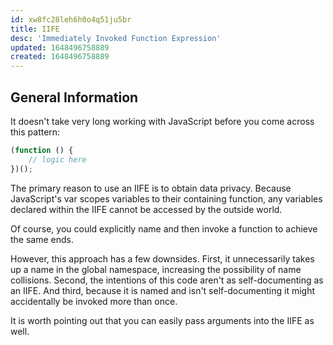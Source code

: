 ```yaml
---
id: xw8fc28leh6h0o4q51ju5br
title: IIFE
desc: 'Immediately Invoked Function Expression'
updated: 1648496758889
created: 1648496758889
---
```

## General Information

It doesn't take very long working with JavaScript before you come across this pattern:

```javascript
(function () {
    // logic here
})();
```

The primary reason to use an IIFE is to obtain data privacy. Because JavaScript's var scopes variables to their containing function, any variables declared within the IIFE cannot be accessed by the outside world.

Of course, you could explicitly name and then invoke a function to achieve the same ends.

However, this approach has a few downsides. First, it unnecessarily takes up a name in the global namespace, increasing the possibility of name collisions. Second, the intentions of this code aren't as self-documenting as an IIFE. And third, because it is named and isn't self-documenting it might accidentally be invoked more than once.

It is worth pointing out that you can easily pass arguments into the IIFE as well.
